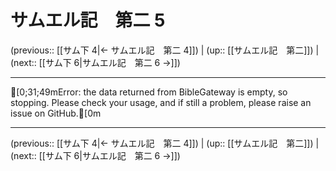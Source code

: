 # サムエル記　第二 5

(previous:: [[サム下 4|← サムエル記　第二 4]]) | (up:: [[サムエル記　第二]]) | (next:: [[サム下 6|サムエル記　第二 6 →]])

***
[0;31;49mError: the data returned from BibleGateway is empty, so stopping. Please check your usage, and if still a problem, please raise an issue on GitHub.[0m

***

(previous:: [[サム下 4|← サムエル記　第二 4]]) | (up:: [[サムエル記　第二]]) | (next:: [[サム下 6|サムエル記　第二 6 →]])

